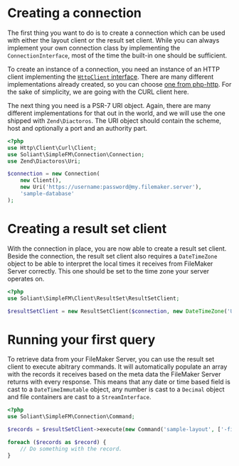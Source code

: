 # Creating a connection

The first thing you want to do is to create a connection which can be used with either the layout client or the
result set client. While you can always implement your own connection class by implementing the `ConnectionInterface`,
most of the time the built-in one should be sufficient.

To create an instance of a connection, you need an instance of an HTTP client implementing the
[`HttpClient` interface](https://github.com/php-http/httplug/blob/master/src/HttpClient.php). There are many different
implementations already created, so you can choose [one from php-http](https://github.com/php-http). For the sake of
simplicity, we are going with the CURL client here.

The next thing you need is a PSR-7 URI object. Again, there are many different implementations for that out in the
world, and we will use the one shipped with `Zend\Diactoros`. The URI object should contain the scheme, host and
optionally a port and an authority part.

```php
<?php
use Http\Client\Curl\Client;
use Soliant\SimpleFM\Connection\Connection;
use Zend\Diactoros\Uri;

$connection = new Connection(
    new Client(),
    new Uri('https://username:password@my.filemaker.server'),
    'sample-database'
);
```

# Creating a result set client

With the connection in place, you are now able to create a result set client. Beside the connection, the result set
client also requires a `DateTimeZone` object to be able to interpret the local times it receives from FileMaker
Server correctly. This one should be set to the time zone your server operates on.

```php
<?php
use Soliant\SimpleFM\Client\ResultSet\ResultSetClient;

$resultSetClient = new ResultSetClient($connection, new DateTimeZone('UTC'));
```

# Running your first query

To retrieve data from your FileMaker Server, you can use the result set client to execute abitrary commands. It will
automatically populate an array with the records it receives based on the meta data the FileMaker Server returns with
every response. This means that any date or time based field is cast to a `DateTimeImmutable` object, any number is
cast to a `Decimal` object and file containers are cast to a `StreamInterface`.

```php
<?php
use Soliant\SimpleFM\Connection\Command;

$records = $resultSetClient->execute(new Command('sample-layout', ['-findall' => null]));

foreach ($records as $record) {
    // Do something with the record.
}
```

